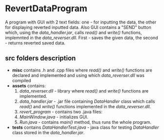 # RevertDataProgram
A program with GUI with 2 text fields: one - for inputting the data, the other for displaying reverted inputted data. Also GUI contains a "SEND" button which, using the _data_handler.jar_, calls _read()_ and _write()_ functions, implemnted in the _data_reverser.dll_. First - saves the given data, the second - returns reverted saved data.

## src folders description ##
* **misc** contains .h and .cpp files where _read()_ and _write()_ functions are declared and implemented and using which _data_reverser.dll_ was compiled
* **assets** contains: 
  1. _data_reverser.dll_ - library where _read()_ and _write()_ functions are implemented.
  1. _data_handler.jar_ - .jar file containing _DataHandler_ class which calls _read()_ and _write()_ functions implemented in the _data_reverser.dll_.
  1. _revert_program_ - contains two .java files:
    1. _MainWindow.java_ - initializes GUI.
    1. _Run.java_ - contains _main()_ method, thus runs the whole program.
* **tests** contains _DataHandlerTest.java_ - java class for testing _DataHandler_ class stored in the _data_handler.jar_.
